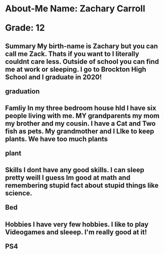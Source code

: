 <h1>About-Me
Name: Zachary Carroll

Grade: 12

<h2>Summary
My birth-name is Zachary but you can call me Zack. Thats if you want to I literally couldnt care less. Outside of school you can find me at work or sleeping. I go to Brockton High School and I graduate in 2020!

graduation

<h2>Famliy
In my three bedroom house hld I have six people living with me. MY grandparents my mom my brother and my cousin. I have a Cat and Two fish as pets. My grandmother and I LIke to keep plants. We have too much plants

plant

<h2>Skills
I dont have any good skills. I can sleep pretty weill I guess Im good at math and remembering stupid fact about stupid things like science.

Bed

<h2>Hobbies
I have very few hobbies. I like to play Videogames and sleeep. I'm really good at it!

PS4
